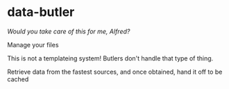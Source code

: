 data-butler
===========

*Would you take care of this for me, Alfred?*

Manage your files

This is not a templateing system! Butlers don't handle that type of thing.

Retrieve data from the fastest sources, and once obtained, hand it off to be cached